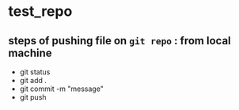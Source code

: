 # test_repo
## steps of pushing file on `git repo` : from local machine

* git status
* git add .
* git commit -m "message"
* git push